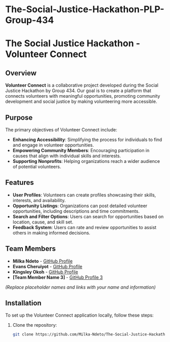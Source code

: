 # The-Social-Justice-Hackathon-PLP-Group-434
# The Social Justice Hackathon - Volunteer Connect

## Overview
**Volunteer Connect** is a collaborative project developed during the Social Justice Hackathon by Group 434. Our goal is to create a platform that connects volunteers with meaningful opportunities, promoting community development and social justice by making volunteering more accessible.

## Purpose
The primary objectives of Volunteer Connect include:
- **Enhancing Accessibility**: Simplifying the process for individuals to find and engage in volunteer opportunities.
- **Empowering Community Members**: Encouraging participation in causes that align with individual skills and interests.
- **Supporting Nonprofits**: Helping organizations reach a wider audience of potential volunteers.

## Features
- **User Profiles**: Volunteers can create profiles showcasing their skills, interests, and availability.
- **Opportunity Listings**: Organizations can post detailed volunteer opportunities, including descriptions and time commitments.
- **Search and Filter Options**: Users can search for opportunities based on location, cause, and skill set.
- **Feedback System**: Users can rate and review opportunities to assist others in making informed decisions.

## Team Members
- **Milka Ndeto** - [GitHub Profile](https://github.com/Milka-Ndeto)
- **Evans Cheruiyot** - [GitHub Profile](https://github.com/sudoevans)
- **Kingsley Okoh** - [GitHub Profile](https://github.com/Mr-kings042)
- **[Team Member Name 3]** - [GitHub Profile 3](link)

*(Replace placeholder names and links with your name and information)*

## Installation
To set up the Volunteer Connect application locally, follow these steps:
1. Clone the repository:
   ```bash
   git clone https://github.com/Milka-Ndeto/The-Social-Justice-Hackathon-PLP-Group-434.git

